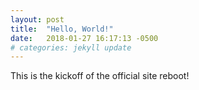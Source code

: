 ```yaml
---
layout: post
title:  "Hello, World!"
date:   2018-01-27 16:17:13 -0500
# categories: jekyll update
---
```


This is the kickoff of the official site reboot!
